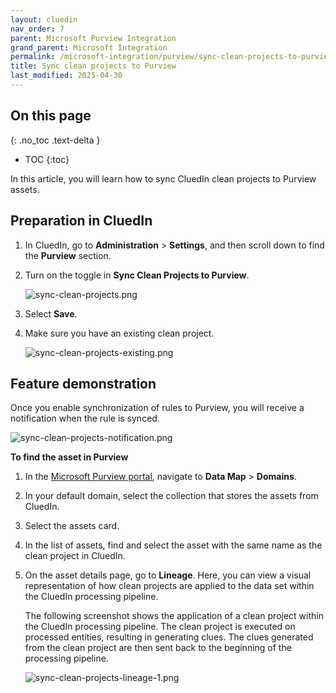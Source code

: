 ```yaml
---
layout: cluedin
nav_order: 7
parent: Microsoft Purview Integration
grand_parent: Microsoft Integration
permalink: /microsoft-integration/purview/sync-clean-projects-to-purview
title: Sync clean projects to Purview
last_modified: 2025-04-30
---
```

## On this page
{: .no_toc .text-delta }
- TOC
{:toc}

In this article, you will learn how to sync CluedIn clean projects to Purview assets.

## Preparation in CluedIn

1. In CluedIn, go to **Administration** > **Settings**, and then scroll down to find the **Purview** section.
    
1. Turn on the toggle in **Sync Clean Projects to Purview**.

    ![sync-clean-projects.png](../../assets/images/microsoft-integration/purview/sync-clean-projects.png)

1. Select **Save**.

1. Make sure you have an existing clean project.

    ![sync-clean-projects-existing.png](../../assets/images/microsoft-integration/purview/sync-clean-projects-existing.png)

## Feature demonstration

Once you enable synchronization of rules to Purview, you will receive a notification when the rule is synced.

![sync-clean-projects-notification.png](../../assets/images/microsoft-integration/purview/sync-clean-projects-notification.png)

**To find the asset in Purview**

1. In the [Microsoft Purview portal](https://purview.microsoft.com/), navigate to **Data Map** > **Domains**.

1. In your default domain, select the collection that stores the assets from CluedIn.

1. Select the assets card.

1. In the list of assets, find and select the asset with the same name as the clean project in CluedIn.

1. On the asset details page, go to **Lineage**. Here, you can view a visual representation of how clean projects are applied to the data set within the CluedIn processing pipeline.

    The following screenshot shows the application of a clean project within the CluedIn processing pipeline. The clean project is executed on processed entities, resulting in generating clues. The clues generated from the clean project are then sent back to the beginning of the processing pipeline.

    ![sync-clean-projects-lineage-1.png](../../assets/images/microsoft-integration/purview/sync-clean-projects-lineage-1.png)
